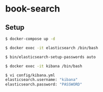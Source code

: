 # book-search

## Setup

```sh
$ docker-compose up -d
```
```sh
$ docker exec -it elasticsearch /bin/bash
```
```sh
$ bin/elasticsearch-setup-passwords auto
```
```sh
$ docker exec -it kibana /bin/bash
```
```sh
$ vi config/kibana.yml
elasticsearch.username: "kibana"
elasticsearch.password: "PASSWORD"
```